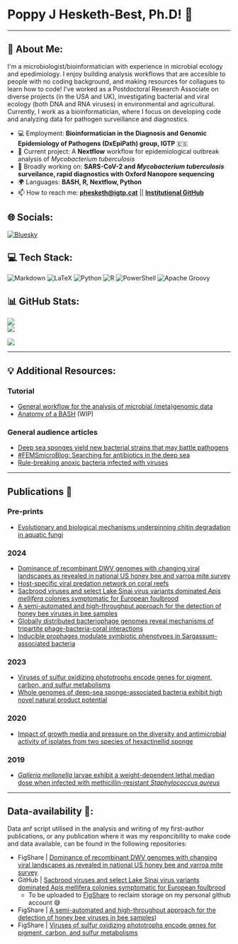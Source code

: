 # Poppy J Hesketh-Best, Ph.D! 👋

***

## 🚀 About Me: 
I'm a microbiologist/bioinformatician with experience in microbial ecology and epedimiology. I enjoy building analysis workflows that are accesible to people with no coding background, and making resources for collagues to learn how to code! I’ve worked as a Postdoctoral Research Associate on diverse projects (in the USA and UK), investigating bacterial and viral ecology (both DNA and RNA viruses) in environmental and agricultural. Currently, I work as a bioinformatician, where I focus on developing code and analyzing data for pathogen surveillance and diagnostics.

- :computer: Employment: **Bioinformatician in the Diagnosis and Genomic Epidemiology of Pathogens (DxEpiPath) group, IGTP** :es:
- 🌱 Current project: A **Nextflow** workflow for epidemiological outbreak analysis of *Mycobacterium tuberculosis*
- 🔭 Broadly working on: **SARS-CoV-2 and *Mycobacterium tuberculosis* surveilance, rapid diagnostics with Oxford Nanopore sequencing**
- 🌍 Languages: **BASH, R, Nextflow, Python**
- 📫 How to reach me: **phesketh@igtp.cat** || **[Institutional GitHub](https://github.com/phesketh-igtp)**

## 🌐 Socials:
[![Bluesky](https://img.shields.io/badge/bluesky-0285FF?style=for-the-badge&logo=bluesky&logoColor=%23FFFFFF)](https://bsky.app/profile/pjhesbes.bsky.social) 

## 💻 Tech Stack:
![Markdown](https://img.shields.io/badge/markdown-%23000000.svg?style=for-the-badge&logo=markdown&logoColor=white) ![LaTeX](https://img.shields.io/badge/latex-%23008080.svg?style=for-the-badge&logo=latex&logoColor=white) ![Python](https://img.shields.io/badge/python-3670A0?style=for-the-badge&logo=python&logoColor=ffdd54) ![R](https://img.shields.io/badge/r-%23276DC3.svg?style=for-the-badge&logo=r&logoColor=white) ![PowerShell](https://img.shields.io/badge/PowerShell-%235391FE.svg?style=for-the-badge&logo=powershell&logoColor=white) ![Apache Groovy](https://img.shields.io/badge/Apache%20Groovy-4298B8.svg?style=for-the-badge&logo=Apache+Groovy&logoColor=white)

## 📊 GitHub Stats:
![](https://nirzak-streak-stats.vercel.app/?user=pjhesbest&theme=radical&hide_border=false)<br/>
![](https://github-readme-stats.vercel.app/api/top-langs/?username=pjhesbest&theme=radical&hide_border=false&include_all_commits=false&count_private=false&layout=compact)

[![](https://visitcount.itsvg.in/api?id=pjhesbest&icon=0&color=0)](https://visitcount.itsvg.in)

***
## 💡 Additional Resources:

### Tutorial
- [General workflow for the analysis of microbial (meta)genomic data](https://github.com/pjhesbest/microbial_meta-genomics_introduction)
- [Anatomy of a BASH](https://github.com/pjhesbest/anatomy-of-a-bash/wiki) (WIP)

### General audience articles
- [Deep sea sponges yield new bacterial strains that may battle pathogens](https://www.the-microbiologist.com/news/deep-sea-sponges-yield-new-bacterial-strains-that-may-battle-pathogens/720.article)
- [#FEMSmicroBlog: Searching for antibiotics in the deep sea](https://fems-microbiology.org/femsmicroblog-searching-for-antibiotics-in-the-deep-sea/)
- [Rule-breaking anoxic bacteria infected with viruses](https://www.the-microbiologist.com/news/rule-breaking-anoxic-bacteria-infected-with-viruses/1216.article)

********

## Publications :page_facing_up:

### Pre-prints
- [Evolutionary and biological mechanisms underpinning chitin degradation in aquatic fungi](https://doi.org/10.1101/2024.02.10.579206)
  
### 2024
- [Dominance of recombinant DWV genomes with changing viral landscapes as revealed in national US honey bee and varroa mite survey](https://www.nature.com/articles/s42003-024-07333-9)
- [Host-specific viral predation network on coral reefs](http://dx.doi.org/10.1093/ismejo/wrae240)
- [Sacbrood viruses and select Lake Sinai virus variants dominated *Apis mellifera* colonies symptomatic for European foulbrood](https://doi.org/10.1128/spectrum.00656-24)
- [A semi-automated and high-throughput approach for the detection of honey bee viruses in bee samples](https://doi.org/10.1371/journal.pone.0297623)
- [Globally distributed bacteriophage genomes reveal mechanisms of tripartite phage-bacteria-coral interactions](https://doi.org/10.1101/2024.03.11.584349)
- [Inducible prophages modulate symbiotic phenotypes in Sargassum-associated bacteria](https://doi.org/10.21203/rs.3.rs-3867801/v1)
  
### 2023
- [Viruses of sulfur oxidizing phototrophs encode genes for pigment, carbon, and sulfur metabolisms](https://doi.org/10.1038/s43247-023-00796-4)
- [Whole genomes of deep-sea sponge-associated bacteria exhibit high novel natural product potential](https://doi.org/10.1093/femsmc/xtad005)
  
### 2020
- [Impact of growth media and pressure on the diversity and antimicrobial activity of isolates from two species of hexactinellid sponge](https://doi.org/10.1099/mic.0.001123)
  
### 2019
- [*Galleria mellonella* larvae exhibit a weight-dependent lethal median dose when infected with methicillin-resistant *Staphylococcus aureus*](https://doi.org/10.1093/femspd/ftab003)

********
## Data-availability :eyes::
Data anf script utilised in the analysis and writing of my first-author publications, or any publication where it was my responcibility to make code and data available, can be found in the following repositories:
- FigShare | [Dominance of recombinant DWV genomes with changing viral landscapes as revealed in national US honey bee and varroa mite survey](https://figshare.com/account/home#/projects/205180)
- GitHub   | [Sacbrood viruses and select Lake Sinai virus variants dominated Apis mellifera colonies symptomatic for European foulbrood]()
  - To be uploaded to [FigShare](https://figshare.com/account/items/26249036/edit) to reclaim storage on my personal github account :sweat_smile:
- FigShare | [A semi-automated and high-throughput approach for the detection of honey bee viruses in bee samples](https://figshare.com/account/home#/projects/171699))
- FigShare | [Viruses of sulfur oxidizing phototrophs encode genes for pigment, carbon, and sulfur metabolisms](https://figshare.com/account/home#/projects/162820)
